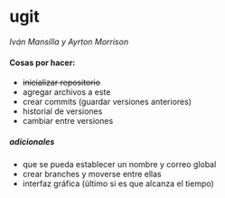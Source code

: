 # ugit
*Iván Mansilla y Ayrton Morrison*
#### Cosas por hacer:
* ~~inicializar repositorio~~
*  agregar archivos a este
* crear commits (guardar versiones anteriores)
* historial de versiones
* cambiar entre versiones
##### adicionales
* que se pueda establecer un nombre y correo global
* crear branches y moverse entre ellas
* interfaz gráfica (último si es que alcanza el tiempo)

